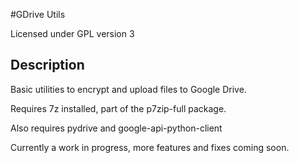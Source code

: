 #GDrive Utils

Licensed under GPL version 3

## Description

Basic utilities to encrypt and upload files to Google Drive.

Requires 7z installed, part of the p7zip-full package.

Also requires pydrive and google-api-python-client


Currently a work in progress, more features and fixes coming soon.
